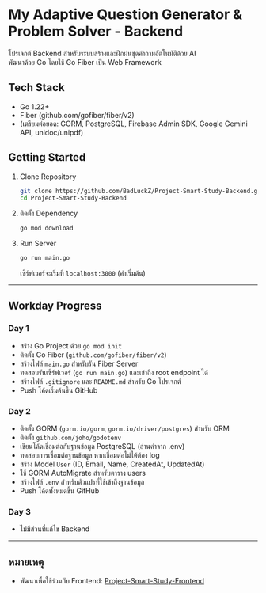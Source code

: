 # My Adaptive Question Generator & Problem Solver - Backend

โปรเจกต์ Backend สำหรับระบบสร้างและฝึกฝนชุดคำถามอัตโนมัติด้วย AI  
พัฒนาด้วย Go โดยใช้ Go Fiber เป็น Web Framework

## Tech Stack

- Go 1.22+
- Fiber (github.com/gofiber/fiber/v2)
- (เตรียมต่อยอด: GORM, PostgreSQL, Firebase Admin SDK, Google Gemini API, unidoc/unipdf)

## Getting Started

1. Clone Repository

   ```bash
   git clone https://github.com/BadLuckZ/Project-Smart-Study-Backend.git
   cd Project-Smart-Study-Backend
   ```

2. ติดตั้ง Dependency

   ```bash
   go mod download
   ```

3. Run Server
   ```bash
   go run main.go
   ```
   เซิร์ฟเวอร์จะเริ่มที่ `localhost:3000` (ค่าเริ่มต้น)

---

## Workday Progress

### Day 1

- สร้าง Go Project ด้วย `go mod init`
- ติดตั้ง Go Fiber (`github.com/gofiber/fiber/v2`)
- สร้างไฟล์ `main.go` สำหรับรัน Fiber Server
- ทดสอบรันเซิร์ฟเวอร์ (`go run main.go`) และเข้าถึง root endpoint ได้
- สร้างไฟล์ `.gitignore` และ `README.md` สำหรับ Go โปรเจกต์
- Push โค้ดเริ่มต้นขึ้น GitHub

### Day 2

- ติดตั้ง GORM (`gorm.io/gorm`, `gorm.io/driver/postgres`) สำหรับ ORM
- ติดตั้ง `github.com/joho/godotenv`
- เขียนโค้ดเชื่อมต่อกับฐานข้อมูล PostgreSQL (อ่านค่าจาก .env)
- ทดสอบการเชื่อมต่อฐานข้อมูล หากเชื่อมต่อไม่ได้ต้อง log
- สร้าง Model `User` (ID, Email, Name, CreatedAt, UpdatedAt)
- ใช้ GORM AutoMigrate สำหรับตาราง users
- สร้างไฟล์ `.env` สำหรับตัวแปรที่ใช้เข้าถึงฐานข้อมูล
- Push โค้ดทั้งหมดขึ้น GitHub

### Day 3

- ไม่มีส่วนที่แก้ไข Backend

---

## หมายเหตุ

- พัฒนาเพื่อใช้ร่วมกับ Frontend: [Project-Smart-Study-Frontend](https://github.com/BadLuckZ/Project-Smart-Study-Frontend)
